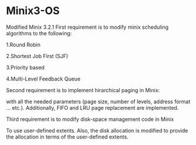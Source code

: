 # Minix3-OS
Modified Minix 3.2.1 
First requirement is to modify minix scheduling algorithms to the following:

1.Round Robin

2.Shortest Job First (SJF)

3.Priority based

4.Multi-Level Feedback Queue

Second requirement is to implement hirarchical paging in Minix:

with all the needed parameters (page size, number
of levels, address format … etc.).
Additionally, FIFO and LRU page replacement are implemented.

Third requirement is to modify disk-space management code in Minix 

To use user-defined extents. Also, the disk allocation is modified to provide the allocation in terms of
the user-defined extents.
